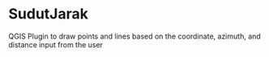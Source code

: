 # SudutJarak
QGIS Plugin to draw points and lines based on the coordinate, azimuth, and distance input from the user
